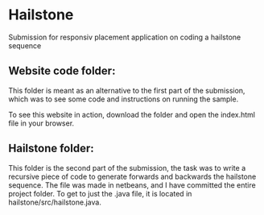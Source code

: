 # Hailstone
Submission for responsiv placement application on coding a hailstone sequence

## Website code folder:
This folder is meant as an alternative to the first part of the submission, which was to see some code and instructions on running the sample. 

To see this website in action, download the folder and open the index.html file in your browser.

## Hailstone folder:
This folder is the second part of the submission, the task was to write a recursive piece of code to generate forwards and backwards the hailstone sequence. The file was made in netbeans, and I have committed the entire project folder. To get to just the .java file, it is located in hailstone/src/hailstone.java.

